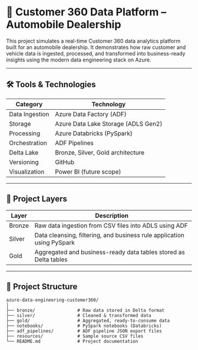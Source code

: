 # 🚗 Customer 360 Data Platform – Automobile Dealership

This project simulates a real-time Customer 360 data analytics platform built for an automobile dealership. It demonstrates how raw customer and vehicle data is ingested, processed, and transformed into business-ready insights using the modern data engineering stack on Azure.

---

## 🛠 Tools & Technologies

| Category          | Technology              |
|------------------|--------------------------|
| Data Ingestion    | Azure Data Factory (ADF) |
| Storage           | Azure Data Lake Storage (ADLS Gen2) |
| Processing        | Azure Databricks (PySpark) |
| Orchestration     | ADF Pipelines            |
| Delta Lake        | Bronze, Silver, Gold architecture |
| Versioning        | GitHub                   |
| Visualization     | Power BI (future scope)  |

---

## 📂 Project Layers

| Layer   | Description |
|---------|-------------|
| Bronze  | Raw data ingestion from CSV files into ADLS using ADF |
| Silver  | Data cleansing, filtering, and business rule application using PySpark |
| Gold    | Aggregated and business-ready data tables stored as Delta tables |

---

## 📁 Project Structure

```text
azure-data-engineering-customer360/
│
├── bronze/                # Raw data stored in Delta format
├── silver/                # Cleaned & transformed data
├── gold/                  # Aggregated, ready-to-consume data
├── notebooks/             # PySpark notebooks (Databricks)
├── adf_pipelines/         # ADF pipeline JSON export files
├── resources/             # Sample source CSV files
└── README.md              # Project documentation
